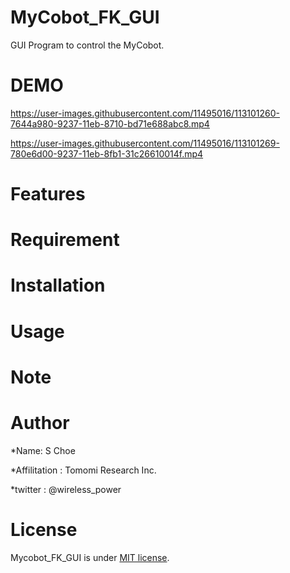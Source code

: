 # MyCobot_FK_GUI
GUI Program to control the MyCobot. 

# DEMO


https://user-images.githubusercontent.com/11495016/113101260-7644a980-9237-11eb-8710-bd71e688abc8.mp4


https://user-images.githubusercontent.com/11495016/113101269-780e6d00-9237-11eb-8fb1-31c26610014f.mp4



# Features




# Requirement

# Installation

# Usage

# Note

# Author

*Name: S Choe

*Affilitation : Tomomi Research Inc.

*twitter : @wireless_power

# License

Mycobot_FK_GUI is under  [MIT license](https://en.wikipedia.org/wiki/MIT_License).
